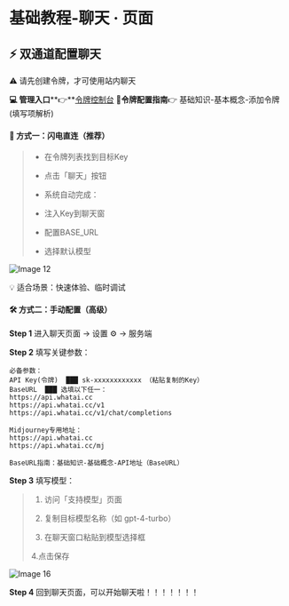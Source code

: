 # 基础教程-聊天 · 页面



**⚡ 双通道配置聊天** ​
---------------

⚠️ 请先创建令牌，才可使用站内聊天

**💻 管理入口****👉**[令牌控制台](https://api.whatai.cc/token)
📖**令牌配置指南**👉 基础知识-基本概念-添加令牌(填写项解析)



#### **🚀 方式一：闪电直连（推荐）**

> *   在令牌列表找到目标Key
> 
> *   点击「聊天」按钮
> 
> *   系统自动完成：
> 
> 
> - 注入Key到聊天窗
> 
> 
> - 配置BASE_URL
> 
> 
> - 选择默认模型

![Image 12](https://pic2.imgdd.cc/item/68cc0247fcdff6548301c089.png)


💡 适合场景：快速体验、临时调试

#### **🛠️ 方式二：手动配置（高级）**

**Step 1** 进入聊天页面 → 设置 ⚙️ → 服务端

**Step 2** 填写关键参数：
```
必备参数： 
API Key(令牌)  ███ sk-xxxxxxxxxxxx （粘贴复制的Key） 
BaseURL  ███ 选填以下任一：    
https://api.whatai.cc 
https://api.whatai.cc/v1    
https://api.whatai.cc/v1/chat/completions  

Midjourney专用地址：    
https://api.whatai.cc   
https://api.whatai.cc/mj

BaseURL指南：基础知识-基础概念-API地址（BaseURL）
```



**Step 3** 填写模型：

> 1. 访问「支持模型」页面
> 
> 
> 2. 复制目标模型名称（如 gpt-4-turbo）
> 
> 
> 3. 在聊天窗口粘贴到模型选择框
> 
> 
> 4.点击保存

![Image 16](https://pic2.imgdd.cc/item/68cc02d2fcdff6548301c0c5.png)

**Step 4** 回到聊天页面，可以开始聊天啦！！！！！！！